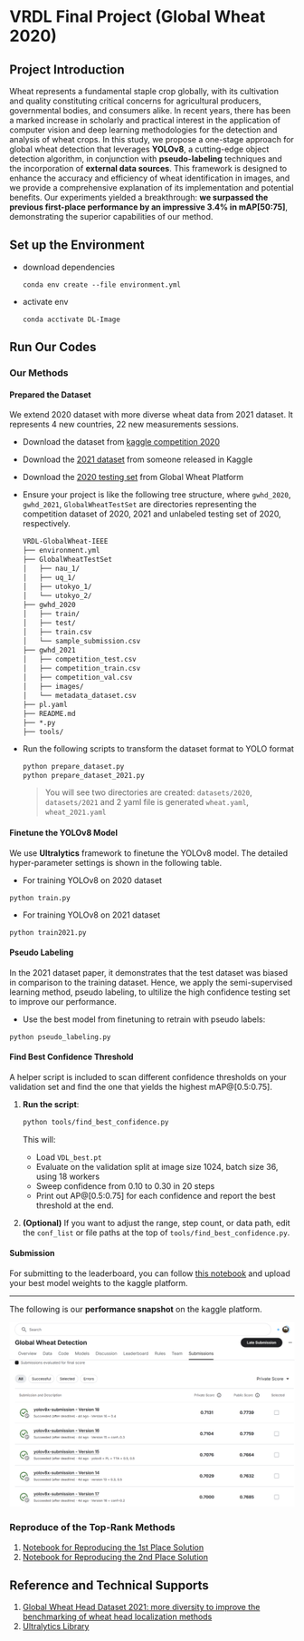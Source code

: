 # VRDL Final Project (Global Wheat 2020)


## Project Introduction

Wheat represents a fundamental staple crop globally, with its cultivation and quality constituting critical concerns for agricultural producers, governmental bodies, and consumers alike. In recent years, there has been a marked increase in scholarly and practical interest in the application of computer vision and deep learning methodologies for the detection and analysis of wheat crops. In this study, we propose a one-stage approach for global wheat detection that leverages **YOLOv8**, a cutting-edge object detection algorithm, in conjunction with **pseudo-labeling** techniques and the incorporation of **external data sources**. This framework is designed to enhance the accuracy and efficiency of wheat identification in images, and we provide a comprehensive explanation of its implementation and potential benefits. Our experiments yielded a breakthrough: **we surpassed the previous first-place performance by an impressive 3.4% in mAP[50:75]**, demonstrating the superior capabilities of our method. 

## Set up the Environment

- download dependencies
    ```
    conda env create --file environment.yml
    ```
- activate env
    ```
    conda acctivate DL-Image
    ```

## Run Our Codes

### Our Methods

#### Prepared the Dataset

We extend 2020 dataset with more diverse wheat data from 2021 dataset. It represents 4 new countries, 22 new measurements sessions.

-  Download the dataset from [kaggle competition 2020](https://www.kaggle.com/competitions/global-wheat-detection/data)

- Download the [2021 dataset](https://www.kaggle.com/datasets/bendvd/global-wheat-challenge-2021) from someone released in Kaggle

- Download the [2020 testing set](https://www.global-wheat.com/gwhd.html) from Global Wheat Platform

- Ensure your project is like the following tree structure, where `gwhd_2020`, `gwhd_2021`, `GlobalWheatTestSet` are directories representing the competition dataset of 2020, 2021 and unlabeled testing set of 2020, respectively.
    ```
    VRDL-GlobalWheat-IEEE
    ├── environment.yml
    ├── GlobalWheatTestSet
    │   ├── nau_1/
    │   ├── uq_1/
    │   ├── utokyo_1/
    │   └── utokyo_2/
    ├── gwhd_2020
    │   ├── train/
    │   ├── test/
    │   ├── train.csv
    │   └── sample_submission.csv
    ├── gwhd_2021
    │   ├── competition_test.csv
    │   ├── competition_train.csv
    │   ├── competition_val.csv
    │   ├── images/
    │   └── metadata_dataset.csv
    ├── pl.yaml
    ├── README.md
    ├── *.py
    ├── tools/
    ```

- Run the following scripts to transform the dataset format to YOLO format
    ```
    python prepare_dataset.py   
    python prepare_dataset_2021.py
    ```
    > You will see two directories are created: `datasets/2020`, `datasets/2021` and 2 yaml file is generated `wheat.yaml`, `wheat_2021.yaml`

#### Finetune the YOLOv8 Model
We use **Ultralytics** framework to finetune the YOLOv8 model. The detailed hyper-parameter settings is shown in the following table.

- For training YOLOv8 on 2020 dataset
```
python train.py
```
- For training YOLOv8 on 2021 dataset
```
python train2021.py
```

#### Pseudo Labeling
In the 2021 dataset paper, it demonstrates that the test dataset was biased in comparison to the training dataset. Hence, we apply the semi-supervised learning method, pseudo labeling, to ultilize the high confidence testing set to improve our performance.

- Use the best model from finetuning to retrain with pseudo labels:
```
python pseudo_labeling.py
```

#### Find Best Confidence Threshold

A helper script is included to scan different confidence thresholds on your validation set and find the one that yields the highest mAP@[0.5:0.75].

1. **Run the script**:
    ```bash
    python tools/find_best_confidence.py
    ```
    This will:
    - Load `VDL_best.pt`
    - Evaluate on the validation split at image size 1024, batch size 36, using 18 workers
    - Sweep confidence from 0.10 to 0.30 in 20 steps
    - Print out AP@[0.5:0.75] for each confidence and report the best threshold at the end.

2. **(Optional)** If you want to adjust the range, step count, or data path, edit the `conf_list` or file paths at the top of `tools/find_best_confidence.py`.

#### Submission
For submitting to the leaderboard, you can follow [this notebook](https://www.kaggle.com/code/larrychen1120/yolov8x-submission) and upload your best model weights to the kaggle platform.

<hr>

The following is our **performance snapshot** on the kaggle platform.

![](/asset/performance.png)

### Reproduce of the Top-Rank Methods
1. [Notebook for Reproducing the 1st Place Solution](https://www.kaggle.com/code/dcongtinh/vrdl-ieee-gwd2020)
2. [Notebook for Reproducing the 2nd Place Solution](https://www.kaggle.com/code/minhthaophannguyen/vrdl-ieee-2025)



## Reference and Technical Supports
1. [Global Wheat Head Dataset 2021: more diversity to improve the benchmarking of wheat head localization methods](https://arxiv.org/abs/2105.07660)
2. [Ultralytics Library](https://github.com/ultralytics/ultralytics)